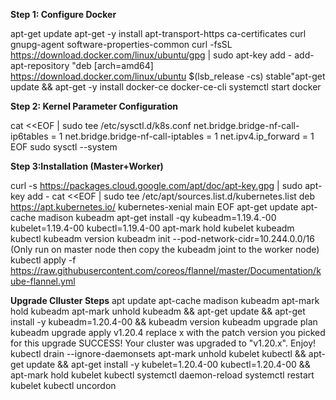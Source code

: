
**Step 1: Configure Docker**

apt-get update
apt-get -y install apt-transport-https ca-certificates curl gnupg-agent software-properties-common
curl -fsSL https://download.docker.com/linux/ubuntu/gpg | sudo apt-key add -
add-apt-repository "deb [arch=amd64] https://download.docker.com/linux/ubuntu $(lsb_release -cs) stable"apt-get update && apt-get -y install docker-ce docker-ce-cli
systemctl start docker

**Step 2: Kernel Parameter Configuration**

cat <<EOF | sudo tee /etc/sysctl.d/k8s.conf
net.bridge.bridge-nf-call-ip6tables = 1
net.bridge.bridge-nf-call-iptables = 1
net.ipv4.ip_forward = 1
EOF
sudo sysctl --system

**Step 3:Installation (Master+Worker)**


curl -s https://packages.cloud.google.com/apt/doc/apt-key.gpg | sudo apt-key add -
cat <<EOF | sudo tee /etc/apt/sources.list.d/kubernetes.list
deb https://apt.kubernetes.io/ kubernetes-xenial main
EOF
apt-get update
apt-cache madison kubeadm
apt-get install -qy kubeadm=1.19.4.-00 kubelet=1.19.4-00 kubectl=1.19.4-00
apt-mark hold kubelet kubeadm kubectl
kubeadm version
kubeadm init --pod-network-cidr=10.244.0.0/16 (Only run on master node then copy the kubeadm joint to the worker node)
kubectl apply -f https://raw.githubusercontent.com/coreos/flannel/master/Documentation/kube-flannel.yml



**Upgrade Clluster Steps**
apt update
apt-cache madison kubeadm
apt-mark hold kubeadm
apt-mark unhold kubeadm &&
apt-get update && apt-get install -y kubeadm=1.20.4-00 &&
kubeadm version
kubeadm upgrade plan
kubeadm upgrade apply v1.20.4
replace x with the patch version you picked for this upgrade
SUCCESS! Your cluster was upgraded to "v1.20.x". Enjoy!
kubectl drain --ignore-daemonsets
apt-mark unhold kubelet kubectl &&
apt-get update && apt-get install -y kubelet=1.20.4-00 kubectl=1.20.4-00 &&
apt-mark hold kubelet kubectl
systemctl daemon-reload
systemctl restart kubelet
kubectl uncordon
